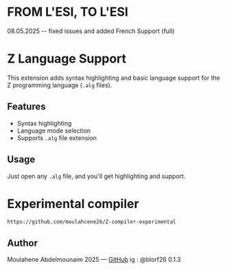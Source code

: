 # FROM L'ESI, TO L'ESI 

08.05.2025 -- fixed issues and added French Support (full)


# Z Language Support

This extension adds syntax highlighting and basic language support for the Z programming language (`.alg` files).

## Features

- Syntax highlighting
- Language mode selection
- Supports `.alg` file extension

## Usage

Just open any `.alg` file, and you'll get highlighting and support.



# Experimental compiler 
    https://github.com/moulahcene26/Z-compiler-experimental

## Author
Moulahene Abdelmounaim 2025 — [GitHub](https://github.com/moulahcene26)
ig : @blorf26
0.1.3